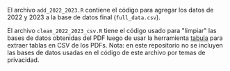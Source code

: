 
El archivo `add_2022_2023.R` contiene el código para agregar los datos de 2022 y 2023 a la base de datos final (`full_data.csv`).

El archivo `clean_2022_2023_csv.R` tiene el código usado para "limpiar" las bases de datos obtenidas del PDF luego de usar la herramienta [tabula](https://tabula.technology/) para extraer tablas en CSV de los PDFs. Nota: en este repositorio no se incluyen las bases de datos usadas en el código de este archivo por temas de privacidad.
